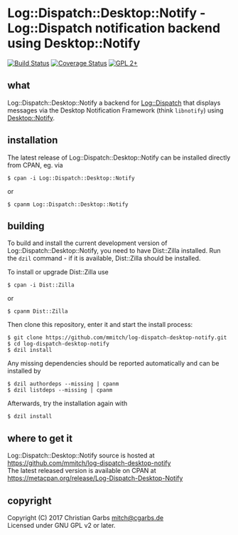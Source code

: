 Log::Dispatch::Desktop::Notify - Log::Dispatch notification backend using Desktop::Notify
=========================================================================================

[![Build Status](https://travis-ci.org/mmitch/log-dispatch-desktop-notify.svg?branch=master)](https://travis-ci.org/mmitch/log-dispatch-desktop-notify)
[![Coverage Status](https://codecov.io/github/mmitch/log-dispatch-desktop-notify/coverage.svg?branch=master)](https://codecov.io/github/mmitch/log-dispatch-desktop-notify?branch=master)
[![GPL 2+](https://img.shields.io/badge/license-GPL%202%2B-blue.svg)](http://www.gnu.org/licenses/gpl-2.0-standalone.html)


what
----

Log::Dispatch::Desktop::Notify a backend for
[Log::Dispatch](https://metacpan.org/pod/Log::Dispatch) that displays
messages via the Desktop Notification Framework (think `libnotify`)
using [Desktop::Notify](https://metacpan.org/pod/Desktop::Notify).

installation
------------

The latest release of Log::Dispatch::Desktop::Notify can be installed
directly from CPAN, eg. via

    $ cpan -i Log::Dispatch::Desktop::Notify

or

    $ cpanm Log::Dispatch::Desktop::Notify


building
--------

To build and install the current development version of
Log::Dispatch::Desktop::Notify, you need to have Dist::Zilla
installed.  Run the ``dzil`` command - if it is available, Dist::Zilla
should be installed.

To install or upgrade Dist::Zilla use

    $ cpan -i Dist::Zilla

or

    $ cpanm Dist::Zilla

Then clone this repository, enter it and start the install process:

    $ git clone https://github.com/mmitch/log-dispatch-desktop-notify.git
    $ cd log-dispatch-desktop-notify
    $ dzil install

Any missing dependencies should be reported automatically and can be
installed by

    $ dzil authordeps --missing | cpanm
    $ dzil listdeps --missing | cpanm

Afterwards, try the installation again with

    $ dzil install


where to get it
---------------

Log::Dispatch::Desktop::Notify source is hosted at
https://github.com/mmitch/log-dispatch-desktop-notify  
The latest released version is available on CPAN at
https://metacpan.org/release/Log-Dispatch-Desktop-Notify


copyright
---------

Copyright (C) 2017  Christian Garbs <mitch@cgarbs.de>  
Licensed under GNU GPL v2 or later.
